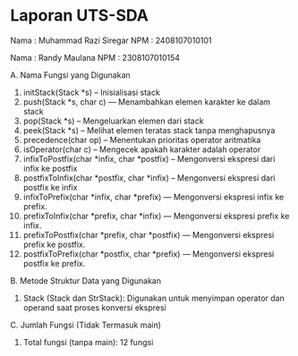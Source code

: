 # Laporan UTS-SDA

Nama  : Muhammad Razi Siregar
NPM   : 2408107010101

Nama  : Randy Maulana
NPM   : 2308107010154

A. Nama Fungsi yang Digunakan
   1. initStack(Stack *s) – Inisialisasi stack
   2. push(Stack *s, char c) — Menambahkan elemen karakter ke dalam stack
   3. pop(Stack *s) – Mengeluarkan elemen dari stack
   4. peek(Stack *s) – Melihat elemen teratas stack tanpa menghapusnya
   5. precedence(char op) – Menentukan prioritas operator aritmatika
   6. isOperator(char c) – Mengecek apakah karakter adalah operator
   7. infixToPostfix(char *infix, char *postfix) – Mengonversi ekspresi dari infix ke postfix
   8. postfixToInfix(char *postfix, char *infix) – Mengonversi ekspresi dari postfix ke infix
   9. infixToPrefix(char *infix, char *prefix) — Mengonversi ekspresi infix ke prefix.
   10. prefixToInfix(char *prefix, char *infix) — Mengonversi ekspresi prefix ke infix.
   11. prefixToPostfix(char *prefix, char *postfix) — Mengonversi ekspresi prefix ke postfix.
   12. postfixToPrefix(char *postfix, char *prefix) — Mengonversi ekspresi postfix ke prefix.

B. Metode Struktur Data yang Digunakan
   1. Stack (Stack dan StrStack): Digunakan untuk menyimpan operator dan operand saat proses konversi ekspresi

C. Jumlah Fungsi (Tidak Termasuk main)
   1. Total fungsi (tanpa main): 12 fungsi   

